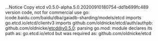 ...Notice
Copy etcd v0.5.0-alpha.5.0.20200910180754-dd1b699fc489 version code, not for commercial use
go: icode.baidu.com/baidu/dba/gaiadb-sharding/models/etcd imports
go.etcd.io/etcd/clientv3 imports
github.com/oldnicke/etcd/auth/authpb: github.com/oldnicke/etcd@v0.5.0: parsing go.mod:
module declares its path as: go.etcd.io/etcd
but was required as: github.com/oldnicke/etcd
